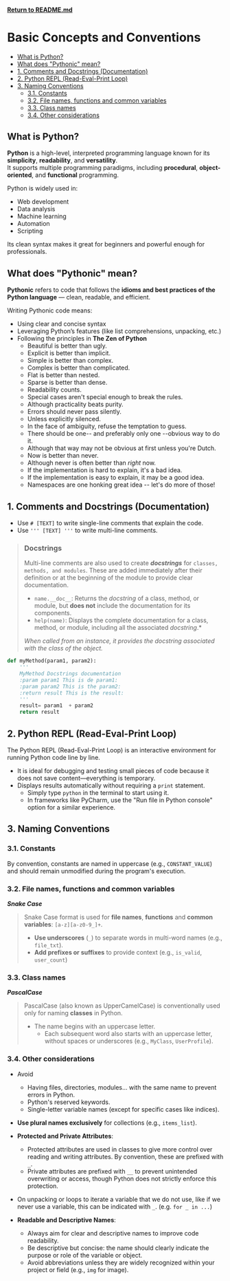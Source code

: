 
#### [Return to README.md](../README.md)

# Basic Concepts and Conventions

<!-- TOC -->
* [What is Python?](#what-is-python)
* [What does "Pythonic" mean?](#what-does-pythonic-mean)
* [1. Comments and Docstrings (Documentation)](#1-comments-and-docstrings-documentation)
* [2. Python REPL (Read-Eval-Print Loop)](#2-python-repl-read-eval-print-loop)
* [3. Naming Conventions](#3-naming-conventions)
  * [3.1. Constants](#31-constants)
  * [3.2. File names, functions and common variables](#32-file-names-functions-and-common-variables)
  * [3.3. Class names](#33-class-names)
  * [3.4. Other considerations](#34-other-considerations)
<!-- TOC -->
## What is Python?

**Python** is a high-level, interpreted programming language known for its **simplicity**, **readability**, and **versatility**.  
It supports multiple programming paradigms, including **procedural**, **object-oriented**, and **functional** programming.

Python is widely used in:
- Web development
- Data analysis
- Machine learning
- Automation
- Scripting

Its clean syntax makes it great for beginners and powerful enough for professionals.


## What does "Pythonic" mean?

**Pythonic** refers to code that follows the **idioms and best practices of the Python language** — clean, readable, and efficient.

Writing Pythonic code means:
- Using clear and concise syntax
- Leveraging Python’s features (like list comprehensions, unpacking, etc.)
- Following the principles in **The Zen of Python**
  * Beautiful is better than ugly.
  * Explicit is better than implicit.
  * Simple is better than complex.
  * Complex is better than complicated.
  * Flat is better than nested.
  * Sparse is better than dense.
  * Readability counts.
  * Special cases aren't special enough to break the rules.
  * Although practicality beats purity.
  * Errors should never pass silently.
  * Unless explicitly silenced.
  * In the face of ambiguity, refuse the temptation to guess.
  * There should be one-- and preferably only one --obvious way to do it.
  * Although that way may not be obvious at first unless you're Dutch.
  * Now is better than never.
  * Although never is often better than *right* now.
  * If the implementation is hard to explain, it's a bad idea.
  * If the implementation is easy to explain, it may be a good idea.
  * Namespaces are one honking great idea -- let's do more of those!



## 1. Comments and Docstrings (Documentation)

- Use `# [TEXT]` to write single-line comments that explain the code.
- Use `''' [TEXT] '''` to write multi-line comments.  
> ### Docstrings
> 
> Multi-line comments are also used to create ***docstrings*** for `classes, methods, and modules`. These are added immediately after their definition or at the beginning of the module to provide clear documentation.  
>- `name.__doc__`: Returns the *docstring* of a class, method, or module, but **does not** include the documentation for its components.  
>- `help(name)`: Displays the complete documentation for a class, method, or module, including all the associated *docstring*.*
> 
>*When called from an instance, it provides the *docstring* associated with the class of the object.*

``` python
def myMethod(param1, param2):
    '''
    MyMethod Docstrings documentation
    :param param1 This is de param1:
    :param param2 This is the param2:
    :return result This is the result:
    '''
    result= param1  + param2 
    return result
```

## 2. Python REPL (Read-Eval-Print Loop)
The Python REPL (Read-Eval-Print Loop) is an interactive environment for running Python code line by line.
- It is ideal for debugging and testing small pieces of code because it does not save content—everything is temporary.
- Displays results automatically without requiring a `print` statement.
  - Simply type `python` in the terminal to start using it.
  - In frameworks like PyCharm, use the "Run file in Python console" option for a similar experience.


## 3. Naming Conventions

### 3.1. Constants
By convention, constants are named in uppercase (e.g., `CONSTANT_VALUE`) and should remain unmodified during the program's execution. 

### 3.2. File names, functions and common variables
***Snake Case***
  > Snake Case format is used for **file names**, **functions** and **common variables**: `[a-z][a-z0-9_]+`.
  >- **Use underscores** (`_`) to separate words in multi-word names (e.g., `file_txt`).  
  >  - **Add prefixes or suffixes** to provide context (e.g., `is_valid`, `user_count`)

### 3.3. Class names
 ***PascalCase***
  >  PascalCase (also known as UpperCamelCase) is conventionally used only for naming **classes** in Python.  
  >- The name begins with an uppercase letter.  
  >    - Each subsequent word also starts with an uppercase letter, without spaces or underscores (e.g., `MyClass`, `UserProfile`).  

### 3.4. Other considerations

- Avoid
  - Having files, directories, modules... with the same name to prevent errors in Python.
  - Python's reserved keywords.  
  - Single-letter variable names (except for specific cases like indices).


- **Use plural names exclusively** for collections (e.g., `items_list`).


- **Protected and Private Attributes**:
  - Protected attributes are used in classes to give more control over reading and writing attributes. By convention, these are prefixed with `_`.
  - Private attributes are prefixed with `__` to prevent unintended overwriting or access, though Python does not strictly enforce this protection.


- On unpacking or loops to iterate a variable that we do not use, like if we never use a variable, this can be indicated with  ` _ `. (e.g. `for _ in ...`)


- **Readable and Descriptive Names**:
  - Always aim for clear and descriptive names to improve code readability.
  - Be descriptive but concise: the name should clearly indicate the purpose or role of the variable or object.
  - Avoid abbreviations unless they are widely recognized within your project or field (e.g., `img` for image).